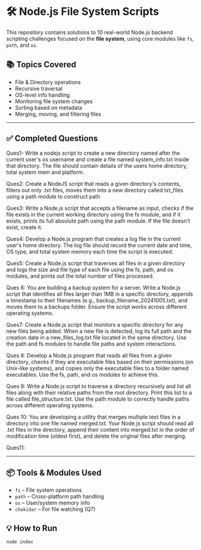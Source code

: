 # 🛠 Node.js File System Scripts 

This repository contains solutions to 10 real-world Node.js backend scripting challenges focused on the **file system**, using core modules like `fs`, `path`, and `os`.

## 📚 Topics Covered
- File & Directory operations
- Recursive traversal
- OS-level info handling
- Monitoring file system changes
- Sorting based on metadata
- Merging, moving, and filtering files

---

## ✅ Completed Questions

Ques1- Write a nodejs script to create a new directory named after the current user's os username and 
create a file named system_info.txt inside that directory. The file should contain details
of the users home directory, total system mem and platform.

Ques2: Create a NodeJS script that reads a given directory's contents, filters out only .txt files, moves 
them into a new directory called txt_files using a path module to construct path


Ques3: Write a Node.js script that accepts a filename as input, checks if the file exists in the current 
working directory using the fs module, and if it exists, prints its full absolute path using the path module. 
If the file doesn't exist, create it.

Ques4: Develop a Node.js program that creates a log file in the current user's home directory. 
The log file should record the current date and time, OS type, and total system memory 
each time the script is executed.

Ques5: Create a Node.js script that traverses all files in a given directory and logs the size 
and file type of each file using the fs, path, and os modules, and prints out 
the total number of files processed.


Ques 6: You are building a backup system for a server. Write a Node.js script that identifies all files larger 
than 1MB in a specific directory, appends a timestamp to their filenames (e.g., backup_filename_20241005.txt), 
and moves them to a backups folder. Ensure the script works across different operating systems.

Ques7: Create a Node.js script that monitors a specific directory for any new files being added. 
When a new file is detected, log its full path and the creation date in a new_files_log.txt file 
located in the same directory. Use the path and fs modules to handle file paths and system interactions.

Ques 8: Develop a Node.js program that reads all files from a given directory, 
 checks if they are executable files based on their permissions (on Unix-like systems), 
and copies only the executable files to a folder named executables. Use the fs, path, and os modules to achieve this.

Ques 9: Write a Node.js script to traverse a directory recursively and list all files along with their relative paths from the root directory. 
Print this list to a file called file_structure.txt. Use the path module to correctly handle paths across different operating systems.

Ques 10:
 You are developing a utility that merges multiple text files in a directory into one file named merged.txt. 
 Your Node.js script should read all .txt files in the directory, append their content into merged.txt in the order of modification time 
 (oldest first), and delete the original files after merging.

Ques11:


---

## 📦 Tools & Modules Used
- `fs` – File system operations
- `path` – Cross-platform path handling
- `os` – User/system memory info
- `chokidar` – For file watching (Q7)

## 💡 How to Run
```bash
node index

